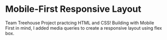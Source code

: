# Mobile-First Responsive Layout
 
Team Treehouse Project practcing HTML and CSS!
Building with Mobile First in mind, I added media queries to create a responsive layout using flex box. 